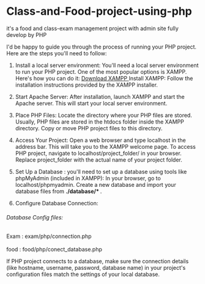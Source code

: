 # Class-and-Food-project-using-php
it's a food and class-exam management project with admin site fully develop by PHP


I'd be happy to guide you through the process of running your PHP project. Here are the steps you'll need to follow:

1. Install a local server environment:
You'll need a local server environment to run your PHP project. One of the most popular options is XAMPP. Here's how you can do it: <a href="https://sourceforge.net/projects/xampp/" target="_blank" > Download XAMPP </a>
Install XAMPP: Follow the installation instructions provided by the XAMPP installer.

2. Start Apache Server: After installation, launch XAMPP and start the Apache server. This will start your local server environment.

3. Place PHP Files:
Locate the directory where your PHP files are stored. Usually, PHP files are stored in the htdocs folder inside the XAMPP directory.
Copy or move PHP project files to this directory.

4. Access Your Project:
Open a web browser and type localhost in the address bar. This will take you to the XAMPP welcome page.
To access PHP project, navigate to localhost/project_folder/ in your browser. Replace project_folder with the actual name of your project folder.

5. Set Up a Database : you'll need to set up a database using tools like phpMyAdmin (included in XAMPP):
In your browser, go to localhost/phpmyadmin.
Create a new database and import your database files from <b> ./database/* </b> .
  

7. Configure Database Connection:
  <h6> Database Config files:</h6>
    <div > Exam : exam/php/connection.php </div> <br/>
    <div > food : food/php/conect_database.php </div>

If PHP project connects to a database, make sure the connection details (like hostname, username, password, database name) in your project's configuration files match the settings of your local database.
